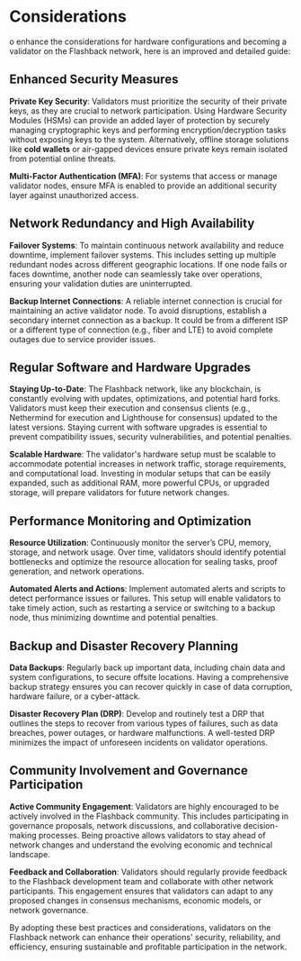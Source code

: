 # Considerations

o enhance the considerations for hardware configurations and becoming a validator on the Flashback network, here is an improved and detailed guide:

## **Enhanced Security Measures**

**Private Key Security**: Validators must prioritize the security of their private keys, as they are crucial to network participation. Using Hardware Security Modules (HSMs) can provide an added layer of protection by securely managing cryptographic keys and performing encryption/decryption tasks without exposing keys to the system. Alternatively, offline storage solutions like **cold wallets** or air-gapped devices ensure private keys remain isolated from potential online threats.

**Multi-Factor Authentication (MFA)**: For systems that access or manage validator nodes, ensure MFA is enabled to provide an additional security layer against unauthorized access.

## **Network Redundancy and High Availability**

**Failover Systems**: To maintain continuous network availability and reduce downtime, implement failover systems. This includes setting up multiple redundant nodes across different geographic locations. If one node fails or faces downtime, another node can seamlessly take over operations, ensuring your validation duties are uninterrupted.

**Backup Internet Connections**: A reliable internet connection is crucial for maintaining an active validator node. To avoid disruptions, establish a secondary internet connection as a backup. It could be from a different ISP or a different type of connection (e.g., fiber and LTE) to avoid complete outages due to service provider issues.

## **Regular Software and Hardware Upgrades**

**Staying Up-to-Date**: The Flashback network, like any blockchain, is constantly evolving with updates, optimizations, and potential hard forks. Validators must keep their execution and consensus clients (e.g., Nethermind for execution and Lighthouse for consensus) updated to the latest versions. Staying current with software upgrades is essential to prevent compatibility issues, security vulnerabilities, and potential penalties.

**Scalable Hardware**: The validator's hardware setup must be scalable to accommodate potential increases in network traffic, storage requirements, and computational load. Investing in modular setups that can be easily expanded, such as additional RAM, more powerful CPUs, or upgraded storage, will prepare validators for future network changes.

## **Performance Monitoring and Optimization**

**Resource Utilization**: Continuously monitor the server’s CPU, memory, storage, and network usage. Over time, validators should identify potential bottlenecks and optimize the resource allocation for sealing tasks, proof generation, and network operations.

**Automated Alerts and Actions**: Implement automated alerts and scripts to detect performance issues or failures. This setup will enable validators to take timely action, such as restarting a service or switching to a backup node, thus minimizing downtime and potential penalties.

## **Backup and Disaster Recovery Planning**

**Data Backups**: Regularly back up important data, including chain data and system configurations, to secure offsite locations. Having a comprehensive backup strategy ensures you can recover quickly in case of data corruption, hardware failure, or a cyber-attack.

**Disaster Recovery Plan (DRP)**: Develop and routinely test a DRP that outlines the steps to recover from various types of failures, such as data breaches, power outages, or hardware malfunctions. A well-tested DRP minimizes the impact of unforeseen incidents on validator operations.

## **Community Involvement and Governance Participation**

**Active Community Engagement**: Validators are highly encouraged to be actively involved in the Flashback community. This includes participating in governance proposals, network discussions, and collaborative decision-making processes. Being proactive allows validators to stay ahead of network changes and understand the evolving economic and technical landscape.

**Feedback and Collaboration**: Validators should regularly provide feedback to the Flashback development team and collaborate with other network participants. This engagement ensures that validators can adapt to any proposed changes in consensus mechanisms, economic models, or network governance.



By adopting these best practices and considerations, validators on the Flashback network can enhance their operations' security, reliability, and efficiency, ensuring sustainable and profitable participation in the network.
